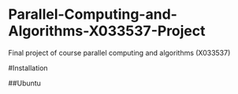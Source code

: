# Parallel-Computing-and-Algorithms-X033537-Project
Final project of course parallel computing and algorithms (X033537)


#Installation

##Ubuntu

